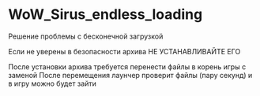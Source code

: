 # WoW_Sirus_endless_loading
Решение проблемы с бесконечной загрузкой

Если не уверены в безопасности архива НЕ УСТАНАВЛИВАЙТЕ ЕГО

После установки архива требуется перенести файлы в корень игры с заменой
После перемещения лаунчер проверит файлы (пару секунд) и в игру можно будет зайти
